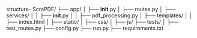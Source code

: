 structure-
ScraPDF/
├── app/
│   ├── __init__.py
│   ├── routes.py
│   ├── services/
│   │   ├── __init__.py
│   │   ├── pdf_processing.py
│   ├── templates/
│   │   ├── index.html
│   ├── static/
│       ├── css/
│       ├── js/
├── tests/
│   ├── test_routes.py
├── config.py
├── run.py
├── requirements.txt
